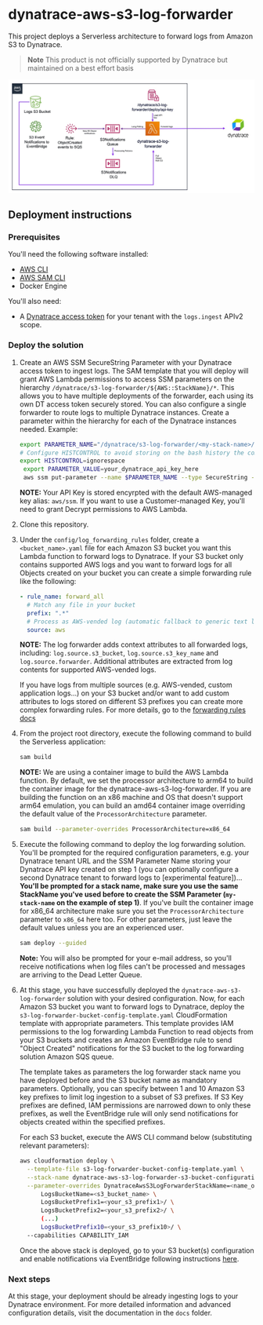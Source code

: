 # dynatrace-aws-s3-log-forwarder

This project deploys a Serverless architecture to forward logs from Amazon S3 to Dynatrace.

> **Note**
> This product is not officially supported by Dynatrace but maintained on a best effort basis

![Architecture](docs/images/architecture.jpg)

## Deployment instructions

### Prerequisites

You'll need the following software installed:

* [AWS CLI](https://docs.aws.amazon.com/cli/latest/userguide/getting-started-install.html)
* [AWS SAM CLI](https://docs.aws.amazon.com/serverless-application-model/latest/developerguide/serverless-sam-cli-install.html)
* Docker Engine

You'll also need:

* A [Dynatrace access token](https://www.dynatrace.com/support/help/dynatrace-api/basics/dynatrace-api-authentication) for your tenant with the `logs.ingest` APIv2 scope.

### Deploy the solution

1. Create an AWS SSM SecureString Parameter with your Dynatrace access token to ingest logs. The SAM template that you will deploy will grant AWS Lambda permissions to access SSM parameters on the hierarchy `/dynatrace/s3-log-forwarder/${AWS::StackName}/*`. This allows you to have multiple deployments of the forwarder, each using its own DT access token securely stored. You can also configure a single forwarder to route logs to multiple Dynatrace instances. Create a parameter within the hierarchy for each of the Dynatrace instances needed. Example:

    ```bash
    export PARAMETER_NAME="/dynatrace/s3-log-forwarder/<my-stack-name>/my-dynatrace-instance-id/api-key"
    # Configure HISTCONTROL to avoid storing on the bash history the commands containing API keys
    export HISTCONTROL=ignorespace
     export PARAMETER_VALUE=your_dynatrace_api_key_here
     aws ssm put-parameter --name $PARAMETER_NAME --type SecureString --value $PARAMETER_VALUE
    ```

    **NOTE:** Your API Key is stored encyrpted with the default AWS-managed key alias: `aws/ssm`. If you want to use a Customer-managed Key, you'll need to grant Decrypt permissions to AWS Lambda.

1. Clone this repository.

1. Under the `config/log_forwarding_rules` folder, create a `<bucket_name>.yaml` file for each Amazon S3 bucket you want this Lambda function to forward logs to Dynatrace. If your S3 bucket only contains supported AWS logs and you want to forward logs for all Objects created on your bucket you can create a simple forwarding rule like the following:

    ```yaml
    - rule_name: forward_all
      # Match any file in your bucket
      prefix: ".*"
      # Process as AWS-vended log (automatic fallback to generic text log ingestion if log is not recognized)
      source: aws
    ```

    **NOTE:** The log forwarder adds context attributes to all forwarded logs, including: `log.source.s3_bucket`, `log.source.s3_key_name` and `log.source.forwarder`. Additional attributes are extracted from log contents for supported AWS-vended logs.

    If you have logs from multiple sources (e.g. AWS-vended, custom application logs...) on your S3 bucket and/or want to add custom attributes to logs stored on different S3 prefixes you can create more complex forwarding rules. For more details, go to the [forwarding rules docs](docs/log_forwarding.md)

1. From the project root directory, execute the following command to build the Serverless application:

    ```bash
    sam build 
    ```

    **NOTE:** We are using a container image to build the AWS Lambda function. By default, we set the processor architecture to arm64 to build the container image for the dynatrace-aws-s3-log-forwarder. If you are building the function on an x86 machine and OS that doesn't support arm64 emulation, you can build an amd64 container image overriding the default value of the `ProcessorArchitecture` parameter.

    ```bash
    sam build --parameter-overrides ProcessorArchitecture=x86_64
    ```

1. Execute the following command to deploy the log forwarding solution. You'll be prompted for the required configuration parameters, e.g. your Dynatrace tenant URL and the SSM Parameter Name storing your Dynatrace API key created on step 1 (you can optionally configure a second Dynatrace tenant to forward logs to [experimental feature])... **You'll be prompted for a stack name, make sure you use the same StackName you've used before to create the SSM Parameter (`my-stack-name` on the example of step 1)**. If you've built the container image for x86_64 architecture make sure you set the `ProcessorArchitecture` parameter to `x86_64` here too. For other parameters, just leave the default values unless you are an experienced user.

    ```bash
    sam deploy --guided
    ```

    **Note:** You will also be prompted for your e-mail address, so you'll receive notifications when log files can't be processed and messages are arriving to the Dead Letter Queue.

1. At this stage, you have successfully deployed the `dynatrace-aws-s3-log-forwarder` solution with your desired configuration. Now, for each Amazon S3 bucket you want to forward logs to Dynatrace, deploy the `s3-log-forwarder-bucket-config-template.yaml` CloudFormation template with appropriate parameters. This template provides IAM permissions to the log forwarding Lambda Function to read objects from your S3 buckets and creates an Amazon EventBridge rule to send "Object Created" notifications for the S3 bucket to the log forwarding solution Amazon SQS queue.

    The template takes as parameters the log forwarder stack name you have deployed before and the S3 bucket name as mandatory parameters. Optionally, you can specify between 1 and 10 Amazon S3 key prefixes to limit log ingestion to a subset of S3 prefixes. If S3 Key prefixes are defined, IAM permissions are narrowed down to only these prefixes, as well the EventBridge rule will only send notifications for objects created within the specified prefixes.

    For each S3 bucket, execute the AWS CLI command below (substituting relevant parameters):

    ```bash
    aws cloudformation deploy \
      --template-file s3-log-forwarder-bucket-config-template.yaml \
      --stack-name dynatrace-aws-s3-log-forwarder-s3-bucket-configuration-<your_bucket_name> \
      --parameter-overrides DynatraceAwsS3LogForwarderStackName=<name_of_your_log_forwarder_stack> \
          LogsBucketName=<s3_bucket_name> \
          LogsBucketPrefix1=<your_s3_prefix1>/ \
          LogsBucketPrefix2=<your_s3_prefix2>/ \
          (...)
          LogsBucketPrefix10=<your_s3_prefix10>/ \
      --capabilities CAPABILITY_IAM
    ```

    Once the above stack is deployed, go to your S3 bucket(s) configuration and enable notifications via EventBridge following instructions [here](https://docs.aws.amazon.com/AmazonS3/latest/userguide/enable-event-notifications-eventbridge.html).

### Next steps

At this stage, your deployment should be already ingesting logs to your Dynatrace environment. For more detailed information and advanced configuration details, visit the documentation in the `docs` folder.
